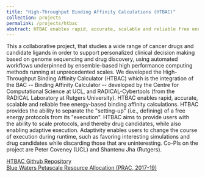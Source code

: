 ```yaml
---
title: "High-Throughput Binding Affinity Calculations (HTBAC)"
collection: projects
permalink: /projects/htbac
abstract: HTBAC enables rapid, accurate, scalable and reliable free energy-based binding affinity calculations.
---
```

<!-- 
Resistance to chemotherapy targeted therapies is a major factor in limiting the effectiveness of cancer therapies. In many cases resistance can be linked to genetic changes in target proteins, either pre-existing or evolutionarily selected during treatment. Key to overcoming this challenge is the understanding of the molecular determinants of drug binding. The key physical parameters determining drug effectiveness are the binding free energy and the residence time of a ligand. Using molecular simulation we can gain insights into both of these quantities, which can inform both stratified or personal treatment regimes and drug development. 
 -->
This a collaborative project, that studies a wide range of cancer drugs and candidate ligands in order to support personalized clinical decision making based on genome sequencing and drug discovery, using automated workflows underpinned by ensemble-based high performance computing methods running at unprecedented scales. We developed the High-Throughput Binding Affinity Calculator (HTBAC) which is the integration of the BAC -- Binding Affinity Calculator -- developed by the Centre for Computational Science at UCL, and RADICAL-Cybertools (from the RADICAL Laboratory at Rutgers University). HTBAC enables rapid, accurate, scalable and reliable free energy-based binding affinity calculations. HTBAC provides the ability to separate the "setting-up" (i.e., defining) of a free energy protocols from its "execution". HTBAC aims to provide users with the ability to scale protocols, and thereby drug candidates, while also enabling adaptive execution. Adaptivity enables users to change the course of execution during runtime, such as favoring interesting simulations and drug candidates while discarding those that are uninteresting. Co-PIs on the project are Peter Coveney (UCL) and Shantenu Jha (Rutgers).

<a href="https://github.com/radical-cybertools/htbac"><i class="fa fa-github"></i> HTBAC Github Repository</a><br>
<a href="https://www.nsf.gov/pubs/2017/nsf17542/nsf17542.htm"><i class="fa fa-nsf"></i>Blue Waters Petascale Resource Allocation (PRAC, 2017-19)</a><br>